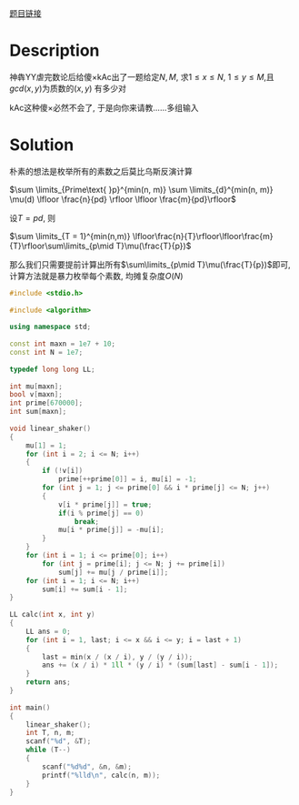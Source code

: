 [题目链接](http://www.lydsy.com/JudgeOnline/problem.php?id=2820)

# Description
神犇YY虐完数论后给傻×kAc出了一题给定$N,M$,
求$1\le x \le N$, $1\le y\le M$,且$gcd(x, y)$为质数的$(x, y)$
有多少对

kAc这种傻×必然不会了, 于是向你来请教……多组输入

# Solution

朴素的想法是枚举所有的素数之后莫比乌斯反演计算

$\sum \limits_{Prime\text{ }p}^{min(n, m)} \sum \limits_{d}^{min(n, m)} \mu(d) \lfloor \frac{n}{pd} \rfloor \lfloor \frac{m}{pd}\rfloor$

设$T = pd$, 则

$\sum \limits_{T = 1}^{min(n,m)} \lfloor\frac{n}{T}\rfloor\lfloor\frac{m}{T}\rfloor\sum\limits_{p\mid T}\mu(\frac{T}{p})$

那么我们只需要提前计算出所有$\sum\limits_{p\mid T}\mu(\frac{T}{p})$即可, 计算方法就是暴力枚举每个素数, 均摊复杂度$O(N)$

``` c++
#include <stdio.h>
 
#include <algorithm>
 
using namespace std;
 
const int maxn = 1e7 + 10;
const int N = 1e7;
 
typedef long long LL;
 
int mu[maxn];
bool v[maxn];
int prime[670000];
int sum[maxn];
 
void linear_shaker()
{
    mu[1] = 1;
    for (int i = 2; i <= N; i++)
    {
        if (!v[i])
            prime[++prime[0]] = i, mu[i] = -1;
        for (int j = 1; j <= prime[0] && i * prime[j] <= N; j++)
        {
            v[i * prime[j]] = true;
            if(i % prime[j] == 0)
                break;
            mu[i * prime[j]] = -mu[i];
        }
    }
    for (int i = 1; i <= prime[0]; i++)
        for (int j = prime[i]; j <= N; j += prime[i])
            sum[j] += mu[j / prime[i]];
    for (int i = 1; i <= N; i++)
        sum[i] += sum[i - 1];
}
 
LL calc(int x, int y)
{
    LL ans = 0;
    for (int i = 1, last; i <= x && i <= y; i = last + 1)
    {
        last = min(x / (x / i), y / (y / i));
        ans += (x / i) * 1ll * (y / i) * (sum[last] - sum[i - 1]);
    }
    return ans;
}
 
int main()
{
    linear_shaker();
    int T, n, m;
    scanf("%d", &T);
    while (T--)
    {
        scanf("%d%d", &n, &m);
        printf("%lld\n", calc(n, m));
    }
}

```